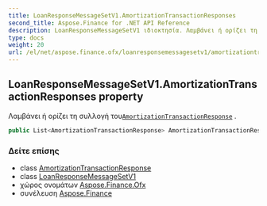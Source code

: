 ```yaml
---
title: LoanResponseMessageSetV1.AmortizationTransactionResponses
second_title: Aspose.Finance for .NET API Reference
description: LoanResponseMessageSetV1 ιδιοκτησία. Λαμβάνει ή ορίζει τη συλλογή τουAmortizationTransactionResponse .
type: docs
weight: 20
url: /el/net/aspose.finance.ofx/loanresponsemessagesetv1/amortizationtransactionresponses/
---
```

## LoanResponseMessageSetV1.AmortizationTransactionResponses property

Λαμβάνει ή ορίζει τη συλλογή του[`AmortizationTransactionResponse`](../../../aspose.finance.ofx.loan/amortizationtransactionresponse/) .

```csharp
public List<AmortizationTransactionResponse> AmortizationTransactionResponses { get; set; }
```

### Δείτε επίσης

* class [AmortizationTransactionResponse](../../../aspose.finance.ofx.loan/amortizationtransactionresponse/)
* class [LoanResponseMessageSetV1](../)
* χώρος ονομάτων [Aspose.Finance.Ofx](../../loanresponsemessagesetv1/)
* συνέλευση [Aspose.Finance](../../../)



